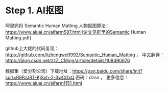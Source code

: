 # Step 1. AI抠图

阿里妈妈 Semantic Human Matting 人物抠图算法：https://www.aiuai.cn/aifarm587.html(论文见群里的Semantic Human Matting.pdf)

github上大佬的代码复现：https://github.com/lizhengwei1992/Semantic_Human_Matting ， 中文翻译：https://blog.csdn.net/zzZ_CMing/article/details/109490676

数据集（爱分割公司）下载地址：https://pan.baidu.com/share/init?surl=R9PJJRT-KjSxh-2-3wCGxQ 密码：dzsn ， 更多信息：https://www.aiuai.cn/aifarm1151.html
